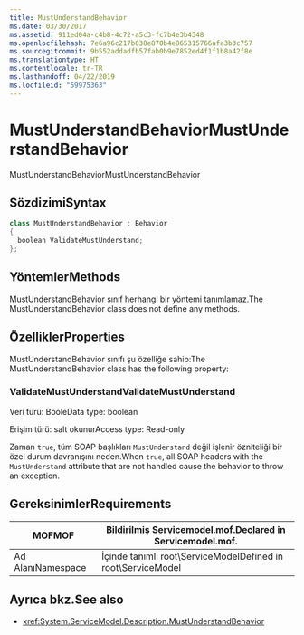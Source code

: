```yaml
---
title: MustUnderstandBehavior
ms.date: 03/30/2017
ms.assetid: 911ed04a-c4b8-4c72-a5c3-fc7b4e3b4348
ms.openlocfilehash: 7e6a96c217b038e870b4e865315766afa3b3c757
ms.sourcegitcommit: 9b552addadfb57fab0b9e7852ed4f1f1b8a42f8e
ms.translationtype: HT
ms.contentlocale: tr-TR
ms.lasthandoff: 04/22/2019
ms.locfileid: "59975363"
---
```

# <a name="mustunderstandbehavior"></a><span data-ttu-id="f3eb4-102">MustUnderstandBehavior</span><span class="sxs-lookup"><span data-stu-id="f3eb4-102">MustUnderstandBehavior</span></span>
<span data-ttu-id="f3eb4-103">MustUnderstandBehavior</span><span class="sxs-lookup"><span data-stu-id="f3eb4-103">MustUnderstandBehavior</span></span>  
  
## <a name="syntax"></a><span data-ttu-id="f3eb4-104">Sözdizimi</span><span class="sxs-lookup"><span data-stu-id="f3eb4-104">Syntax</span></span>  
  
```csharp
class MustUnderstandBehavior : Behavior  
{  
  boolean ValidateMustUnderstand;  
};  
```  
  
## <a name="methods"></a><span data-ttu-id="f3eb4-105">Yöntemler</span><span class="sxs-lookup"><span data-stu-id="f3eb4-105">Methods</span></span>  
 <span data-ttu-id="f3eb4-106">MustUnderstandBehavior sınıf herhangi bir yöntemi tanımlamaz.</span><span class="sxs-lookup"><span data-stu-id="f3eb4-106">The MustUnderstandBehavior class does not define any methods.</span></span>  
  
## <a name="properties"></a><span data-ttu-id="f3eb4-107">Özellikler</span><span class="sxs-lookup"><span data-stu-id="f3eb4-107">Properties</span></span>  
 <span data-ttu-id="f3eb4-108">MustUnderstandBehavior sınıfı şu özelliğe sahip:</span><span class="sxs-lookup"><span data-stu-id="f3eb4-108">The MustUnderstandBehavior class has the following property:</span></span>  
  
### <a name="validatemustunderstand"></a><span data-ttu-id="f3eb4-109">ValidateMustUnderstand</span><span class="sxs-lookup"><span data-stu-id="f3eb4-109">ValidateMustUnderstand</span></span>  
 <span data-ttu-id="f3eb4-110">Veri türü: Boole</span><span class="sxs-lookup"><span data-stu-id="f3eb4-110">Data type: boolean</span></span>  
  
 <span data-ttu-id="f3eb4-111">Erişim türü: salt okunur</span><span class="sxs-lookup"><span data-stu-id="f3eb4-111">Access type: Read-only</span></span>  
  
 <span data-ttu-id="f3eb4-112">Zaman `true`, tüm SOAP başlıkları `MustUnderstand` değil işlenir özniteliği bir özel durum davranışını neden.</span><span class="sxs-lookup"><span data-stu-id="f3eb4-112">When `true`, all SOAP headers with the `MustUnderstand` attribute that are not handled cause the behavior to throw an exception.</span></span>  
  
## <a name="requirements"></a><span data-ttu-id="f3eb4-113">Gereksinimler</span><span class="sxs-lookup"><span data-stu-id="f3eb4-113">Requirements</span></span>  
  
|<span data-ttu-id="f3eb4-114">MOF</span><span class="sxs-lookup"><span data-stu-id="f3eb4-114">MOF</span></span>|<span data-ttu-id="f3eb4-115">Bildirilmiş Servicemodel.mof.</span><span class="sxs-lookup"><span data-stu-id="f3eb4-115">Declared in Servicemodel.mof.</span></span>|  
|---------|-----------------------------------|  
|<span data-ttu-id="f3eb4-116">Ad Alanı</span><span class="sxs-lookup"><span data-stu-id="f3eb4-116">Namespace</span></span>|<span data-ttu-id="f3eb4-117">İçinde tanımlı root\ServiceModel</span><span class="sxs-lookup"><span data-stu-id="f3eb4-117">Defined in root\ServiceModel</span></span>|  
  
## <a name="see-also"></a><span data-ttu-id="f3eb4-118">Ayrıca bkz.</span><span class="sxs-lookup"><span data-stu-id="f3eb4-118">See also</span></span>

- <xref:System.ServiceModel.Description.MustUnderstandBehavior>
